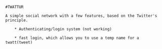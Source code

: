 ~~~~	*Social Network Project - L1S2 CMI Image	- WASMER Audric & FRIES Charlotte* ~~~~


#TWATTUR

A simple social network with a few features, based on the Twitter's principle.

    * Authenticating/login system (not working)

    * fast login, which allows you to use a temp name for a twatt(tweet)

